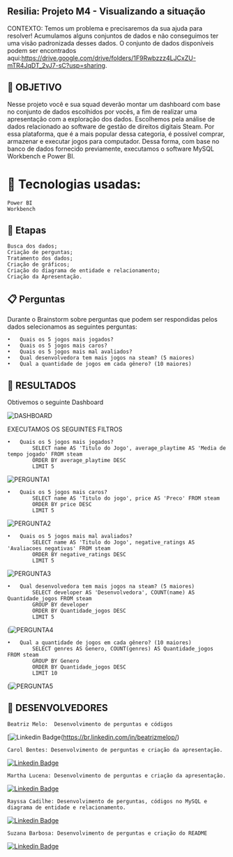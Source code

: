 ## Resilia: Projeto M4 - Visualizando a situação

CONTEXTO: Temos um problema e precisaremos da sua ajuda para resolver! Acumulamos alguns conjuntos de dados e não conseguimos ter uma visão padronizada desses dados. O conjunto de dados disponíveis podem ser encontrados aqui:https://drive.google.com/drive/folders/1F9Rwbzzz4LJCxZU-mTR4JqDT_2vJ7-sC?usp=sharing.

## 🧭 OBJETIVO

Nesse projeto você e sua squad deverão montar um dashboard com base no conjunto de dados escolhidos por vocês, a fim de realizar uma apresentação com a exploração dos dados. Escolhemos pela análise de dados relacionado ao software de gestão de direitos digitais Steam. Por essa plataforma, que é a mais popular dessa categoria, é possível comprar, armazenar e executar jogos para computador.
Dessa forma, com base no banco de dados fornecido previamente, executamos o software MySQL Workbench e Power BI.

# 🔧 Tecnologias usadas:

    Power BI
    Workbench

## 📝 Etapas

    Busca dos dados;
    Criação de perguntas;
    Tratamento dos dados;
    Criação de gráficos;
    Criação do diagrama de entidade e relacionamento;
    Criação da Apresentação.

## 📋 Perguntas

 Durante o Brainstorm sobre perguntas que podem ser respondidas pelos dados selecionamos as seguintes perguntas:

    •	Quais os 5 jogos mais jogados?
    •	Quais os 5 jogos mais caros?
    •	Quais os 5 jogos mais mal avaliados?
    •	Qual desenvolvedora tem mais jogos na steam? (5 maiores)
    •	Qual a quantidade de jogos em cada gênero? (10 maiores)

## 🔖 RESULTADOS

Obtivemos o seguinte Dashboard 

![DASHBOARD](https://github.com/raycadilhe/squad-modulo4-resilia/blob/main/dashboard.JPG?raw=true)


EXECUTAMOS OS SEGUINTES FILTROS 

    •	Quais os 5 jogos mais jogados?
            SELECT name AS 'Titulo do Jogo', average_playtime AS 'Media de tempo jogado' FROM steam
            ORDER BY average_playtime DESC
            LIMIT 5
            
![PERGUNTA1](https://user-images.githubusercontent.com/115670321/228081553-ee2dc6e3-c92d-46be-87d8-ef4703f56426.png)


    •	Quais os 5 jogos mais caros?
            SELECT name AS 'Titulo do jogo', price AS 'Preco' FROM steam
            ORDER BY price DESC
            LIMIT 5
            
![PERGUNTA2](https://user-images.githubusercontent.com/115670321/228081456-81d3d792-3d1c-42b9-ae96-1c6d43345a40.png)


    •	Quais os 5 jogos mais mal avaliados?
            SELECT name AS 'Titulo do Jogo', negative_ratings AS 'Avaliacoes negativas' FROM steam
            ORDER BY negative_ratings DESC
            LIMIT 5
            
![PERGUNTA3](https://user-images.githubusercontent.com/115670321/228081422-e79713c9-1fa6-4f98-a361-b4010364c01d.png)


    •	Qual desenvolvedora tem mais jogos na steam? (5 maiores)
            SELECT developer AS 'Desenvolvedora', COUNT(name) AS Quantidade_jogos FROM steam
            GROUP BY developer
            ORDER BY Quantidade_jogos DESC
            LIMIT 5
            
(![PERGUNTA4](https://user-images.githubusercontent.com/115670321/228081170-2151de09-c1f1-41d4-98f9-63667505df4e.png)


    
    •	Qual a quantidade de jogos em cada gênero? (10 maiores)
            SELECT genres AS Genero, COUNT(genres) AS Quantidade_jogos FROM steam
            GROUP BY Genero
            ORDER BY Quantidade_jogos DESC
            LIMIT 10
            
(![PERGUNTA5](https://user-images.githubusercontent.com/115670321/228081094-9aefd323-dd77-4e30-9ad0-add6e5b9bdba.png)



## 🤝 DESENVOLVEDORES

    Beatriz Melo:  Desenvolvimento de perguntas e códigos 
[![Linkedin Badge](https://img.shields.io/badge/-LinkedIn-blue?style=flat-square&logo=Linkedin&logoColor=white&link=https:https://www.linkedin.com/in/lucascanella-dados/)(https://br.linkedin.com/in/beatrizmelop/)
    
    Carol Bentes: Desenvolvimento de perguntas e criação da apresentação.
[![Linkedin Badge](https://img.shields.io/badge/-LinkedIn-blue?style=flat-square&logo=Linkedin&logoColor=white&link=https:https://www.linkedin.com/in/lucascanella-dados/)](https://www.linkedin.com/in/caroline-bentes-89ba28160/)
    
    Martha Lucena: Desenvolvimento de perguntas e criação da apresentação. 
[![Linkedin Badge](https://img.shields.io/badge/-LinkedIn-blue?style=flat-square&logo=Linkedin&logoColor=white&link=https:https://www.linkedin.com/in/lucascanella-dados/)](https://br.linkedin.com/in/martha-lucena-%F0%9F%8F%B3%EF%B8%8F%E2%80%8D%F0%9F%8C%88-54866195?trk=public_profile_browsemap)
    
    Rayssa Cadilhe: Desenvolvimento de perguntas, códigos no MySQL e diagrama de entidade e relacionamento.
[![Linkedin Badge](https://img.shields.io/badge/-LinkedIn-blue?style=flat-square&logo=Linkedin&logoColor=white&link=https:https://www.linkedin.com/in/lucascanella-dados/)](https://www.linkedin.com/in/rayssacadilhe/)
    
    Suzana Barbosa: Desenvolvimento de perguntas e criação do README
[![Linkedin Badge](https://img.shields.io/badge/-LinkedIn-blue?style=flat-square&logo=Linkedin&logoColor=white&link=https:https://www.linkedin.com/in/lucascanella-dados/)](https://www.linkedin.com/in/suzanacobarbosa)
   

